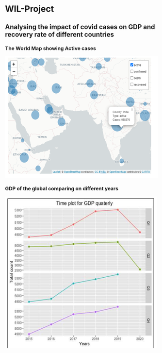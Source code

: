 # WIL-Project

## Analysing the impact of covid cases on GDP and recovery rate of different countries

### The World Map showing Active cases

<img src="https://github.com/pereiramark/WIL-Project/blob/master/mapAct.PNG" width="550px" height="400px">

### GDP of the global comparing on different years

<img src="https://github.com/pereiramark/WIL-Project/blob/master/ou1.PNG" width="500px" height="500px">
